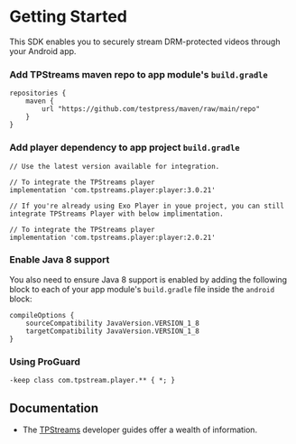 # Getting Started
This SDK enables you to securely stream DRM-protected videos through your Android app.

### Add TPStreams maven repo to app module's `build.gradle`

```
repositories {
    maven {
        url "https://github.com/testpress/maven/raw/main/repo"
    }
}
```

### Add player dependency to app project `build.gradle`

```
// Use the latest version available for integration.

// To integrate the TPStreams player
implementation 'com.tpstreams.player:player:3.0.21'

// If you're already using Exo Player in youe project, you can still integrate TPStreams Player with below implimentation.

// To integrate the TPStreams player
implementation 'com.tpstreams.player:player:2.0.21'
```

### Enable Java 8 support

You also need to ensure Java 8 support is enabled by adding the following block to each of your app module's `build.gradle` file inside the `android` block:

```
compileOptions {
    sourceCompatibility JavaVersion.VERSION_1_8
    targetCompatibility JavaVersion.VERSION_1_8
}
```

### Using ProGuard

```
-keep class com.tpstream.player.** { *; }
```

## Documentation
* The [TPStreams] developer guides offer a wealth of information.

[TPStreams]: https://developer.tpstreams.com/docs/mobile-sdk/android-native-sdk/getting-started